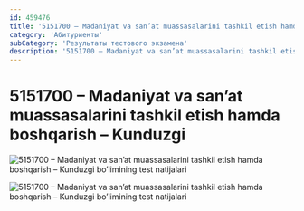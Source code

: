 ```yaml
---
id: 459476
title: '5151700 – Madaniyat va san’at muassasalarini tashkil etish hamda boshqarish – Kunduzgi'
category: 'Абитуриенты'
subCategory: 'Результаты тестового экзамена'
description: '5151700 – Madaniyat va san’at muassasalarini tashkil etish hamda boshqarish – Kunduzgi bo’limining test natijalari'
---
```


# 5151700 – Madaniyat va san’at muassasalarini tashkil etish hamda boshqarish – Kunduzgi

![5151700 – Madaniyat va san’at muassasalarini tashkil etish hamda boshqarish – Kunduzgi bo’limining test natijalari](/page/459476/photo_2020-10-04_10-10-59-724x1024.jpg)

![5151700 – Madaniyat va san’at muassasalarini tashkil etish hamda boshqarish – Kunduzgi bo’limining test natijalari](/page/459476/photo_2020-10-04_10-11-01-724x1024.jpg)
